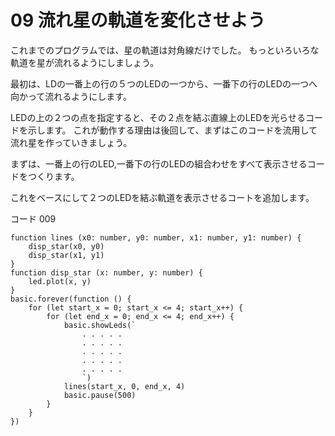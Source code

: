 # 09 流れ星の軌道を変化させよう

これまでのプログラムでは、星の軌道は対角線だけでした。
もっといろいろな軌道を星が流れるようにしましょう。

最初は、LDの一番上の行の５つのLEDの一つから、一番下の行のLEDの一つへ向かって流れるようにします。

LEDの上の２つの点を指定すると、その２点を結ぶ直線上のLEDを光らせるコードを示します。
これが動作する理由は後回して、まずはこのコードを流用して流れ星を作っていきましょう。

まずは、一番上の行のLED,一番下の行のLEDの組合わせをすべて表示させるコードをつくります。

これをベースにして２つのLEDを結ぶ軌道を表示させるコートを追加します。

コード 009
```blocks
function lines (x0: number, y0: number, x1: number, y1: number) {
    disp_star(x0, y0)
    disp_star(x1, y1)
}
function disp_star (x: number, y: number) {
    led.plot(x, y)
}
basic.forever(function () {
    for (let start_x = 0; start_x <= 4; start_x++) {
        for (let end_x = 0; end_x <= 4; end_x++) {
            basic.showLeds(`
                . . . . .
                . . . . .
                . . . . .
                . . . . .
                . . . . .
                `)
            lines(start_x, 0, end_x, 4)
            basic.pause(500)
        }
    }
})

```
